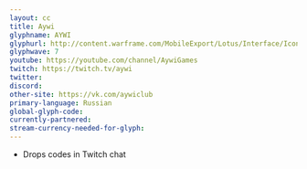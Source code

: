 ```yaml
---
layout: cc
title: Aywi
glyphname: AYWI
glyphurl: http://content.warframe.com/MobileExport/Lotus/Interface/Icons/Player/ContentCreators/Aywi.png
glyphwave: 7
youtube: https://youtube.com/channel/AywiGames
twitch: https://twitch.tv/aywi
twitter: 
discord: 
other-site: https://vk.com/aywiclub
primary-language: Russian
global-glyph-code: 
currently-partnered: 
stream-currency-needed-for-glyph: 
---
```

* Drops codes in Twitch chat
